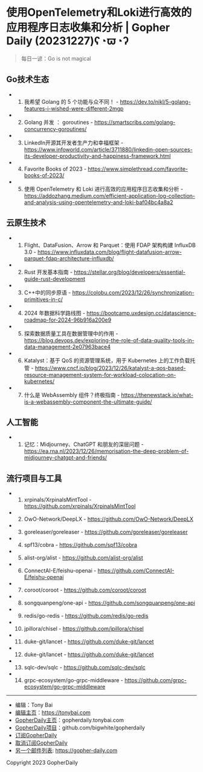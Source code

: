 # 使用OpenTelemetry和Loki进行高效的应用程序日志收集和分析 | Gopher Daily (20231227)ʕ◔ϖ◔ʔ

>每日一谚：Go is not magical

## Go技术生态


- 1. 我希望 Golang 的 5 个功能与众不同！ - https://dev.to/nikl/5-golang-features-i-wished-were-different-2mgp

- 2. Golang 并发 ： goroutines - https://smartscribs.com/golang-concurrency-goroutines/

- 3. LinkedIn开源其开发者生产力和幸福框架 - https://www.infoworld.com/article/3711880/linkedin-open-sources-its-developer-productivity-and-happiness-framework.html

- 4. Favorite Books of 2023 - https://www.simplethread.com/favorite-books-of-2023/

- 5. 使用 OpenTelemetry 和 Loki 进行高效的应用程序日志收集和分析 - https://addozhang.medium.com/efficient-application-log-collection-and-analysis-using-opentelemetry-and-loki-baf04bc4a8a2


## 云原生技术


- 1. Flight、DataFusion、Arrow 和 Parquet：使用 FDAP 架构构建 InfluxDB 3.0 - https://www.influxdata.com/blog/flight-datafusion-arrow-parquet-fdap-architecture-influxdb/

- 2. Rust 开发基本指南 - https://stellar.org/blog/developers/essential-guide-rust-development

- 3. C&#43;&#43;中的同步原语 - https://colobu.com/2023/12/26/synchronization-primitives-in-c/

- 4. 2024 年数据科学路线图 - https://bootcamp.uxdesign.cc/datascience-roadmap-for-2024-96b916a200e9

- 5. 探索数据质量工具在数据管理中的作用 - https://blog.devops.dev/exploring-the-role-of-data-quality-tools-in-data-management-2e07963bace4

- 6. Katalyst：基于 QoS 的资源管理系统，用于 Kubernetes 上的工作负载托管 - https://www.cncf.io/blog/2023/12/26/katalyst-a-qos-based-resource-management-system-for-workload-colocation-on-kubernetes/

- 7. 什么是 WebAssembly 组件？终极指南 - https://thenewstack.io/what-is-a-webassembly-component-the-ultimate-guide/


## 人工智能


- 1. 记忆：Midjourney、ChatGPT 和朋友的深层问题 - https://ea.rna.nl/2023/12/26/memorisation-the-deep-problem-of-midjourney-chatgpt-and-friends/


## 流行项目与工具


- 1. xrpinals/XrpinalsMintTool - https://github.com/xrpinals/XrpinalsMintTool

- 2. OwO-Network/DeepLX - https://github.com/OwO-Network/DeepLX

- 3. goreleaser/goreleaser - https://github.com/goreleaser/goreleaser

- 4. spf13/cobra - https://github.com/spf13/cobra

- 5. alist-org/alist - https://github.com/alist-org/alist

- 6. ConnectAI-E/feishu-openai - https://github.com/ConnectAI-E/feishu-openai

- 7. coroot/coroot - https://github.com/coroot/coroot

- 8. songquanpeng/one-api - https://github.com/songquanpeng/one-api

- 9. redis/go-redis - https://github.com/redis/go-redis

- 10. jpillora/chisel - https://github.com/jpillora/chisel

- 11. duke-git/lancet - https://github.com/duke-git/lancet

- 12. duke-git/lancet - https://github.com/duke-git/lancet

- 13. sqlc-dev/sqlc - https://github.com/sqlc-dev/sqlc

- 14. grpc-ecosystem/go-grpc-middleware - https://github.com/grpc-ecosystem/go-grpc-middleware


----

- 编辑：Tony Bai
- [编辑主页](https://tonybai.com)：https://tonybai.com
- [GopherDaily主页](https://gopherdaily.tonybai.com)：gopherdaily.tonybai.com
- [GopherDaily项目](https://github.com/bigwhite/gopherdaily)：github.com/bigwhite/gopherdaily
- [订阅GopherDaily](https://gopherdaily.tonybai.com/subscribe)
- [取消订阅GopherDaily](https://gopherdaily.tonybai.com/unsubscribe)
- [另一个邮件列表](https://gopher-daily.com): https://gopher-daily.com

Copyright 2023 GopherDaily
